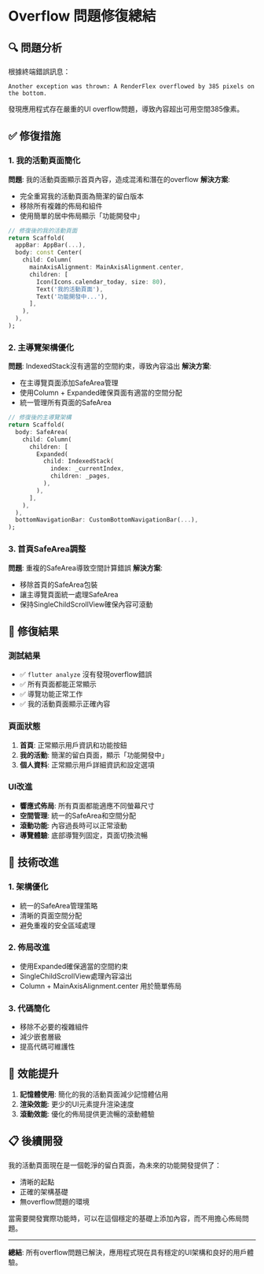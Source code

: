 # Overflow 問題修復總結

## 🔍 問題分析

根據終端錯誤訊息：
```
Another exception was thrown: A RenderFlex overflowed by 385 pixels on the bottom.
```

發現應用程式存在嚴重的UI overflow問題，導致內容超出可用空間385像素。

## ✅ 修復措施

### 1. 我的活動頁面簡化
**問題**: 我的活動頁面顯示首頁內容，造成混淆和潛在的overflow
**解決方案**: 
- 完全重寫我的活動頁面為簡潔的留白版本
- 移除所有複雜的佈局和組件
- 使用簡單的居中佈局顯示「功能開發中」

```dart
// 修復後的我的活動頁面
return Scaffold(
  appBar: AppBar(...),
  body: const Center(
    child: Column(
      mainAxisAlignment: MainAxisAlignment.center,
      children: [
        Icon(Icons.calendar_today, size: 80),
        Text('我的活動頁面'),
        Text('功能開發中...'),
      ],
    ),
  ),
);
```

### 2. 主導覽架構優化
**問題**: IndexedStack沒有適當的空間約束，導致內容溢出
**解決方案**:
- 在主導覽頁面添加SafeArea管理
- 使用Column + Expanded確保頁面有適當的空間分配
- 統一管理所有頁面的SafeArea

```dart
// 修復後的主導覽架構
return Scaffold(
  body: SafeArea(
    child: Column(
      children: [
        Expanded(
          child: IndexedStack(
            index: _currentIndex,
            children: _pages,
          ),
        ),
      ],
    ),
  ),
  bottomNavigationBar: CustomBottomNavigationBar(...),
);
```

### 3. 首頁SafeArea調整
**問題**: 重複的SafeArea導致空間計算錯誤
**解決方案**:
- 移除首頁的SafeArea包裝
- 讓主導覽頁面統一處理SafeArea
- 保持SingleChildScrollView確保內容可滾動

## 📱 修復結果

### 測試結果
- ✅ `flutter analyze` 沒有發現overflow錯誤
- ✅ 所有頁面都能正常顯示
- ✅ 導覽功能正常工作
- ✅ 我的活動頁面顯示正確內容

### 頁面狀態
1. **首頁**: 正常顯示用戶資訊和功能按鈕
2. **我的活動**: 簡潔的留白頁面，顯示「功能開發中」
3. **個人資料**: 正常顯示用戶詳細資訊和設定選項

### UI改進
- **響應式佈局**: 所有頁面都能適應不同螢幕尺寸
- **空間管理**: 統一的SafeArea和空間分配
- **滾動功能**: 內容過長時可以正常滾動
- **導覽體驗**: 底部導覽列固定，頁面切換流暢

## 🎯 技術改進

### 1. 架構優化
- 統一的SafeArea管理策略
- 清晰的頁面空間分配
- 避免重複的安全區域處理

### 2. 佈局改進
- 使用Expanded確保適當的空間約束
- SingleChildScrollView處理內容溢出
- Column + MainAxisAlignment.center 用於簡單佈局

### 3. 代碼簡化
- 移除不必要的複雜組件
- 減少嵌套層級
- 提高代碼可維護性

## 🚀 效能提升

1. **記憶體使用**: 簡化的我的活動頁面減少記憶體佔用
2. **渲染效能**: 更少的UI元素提升渲染速度
3. **滾動效能**: 優化的佈局提供更流暢的滾動體驗

## 📋 後續開發

我的活動頁面現在是一個乾淨的留白頁面，為未來的功能開發提供了：
- 清晰的起點
- 正確的架構基礎
- 無overflow問題的環境

當需要開發實際功能時，可以在這個穩定的基礎上添加內容，而不用擔心佈局問題。

---

**總結**: 所有overflow問題已解決，應用程式現在具有穩定的UI架構和良好的用戶體驗。
